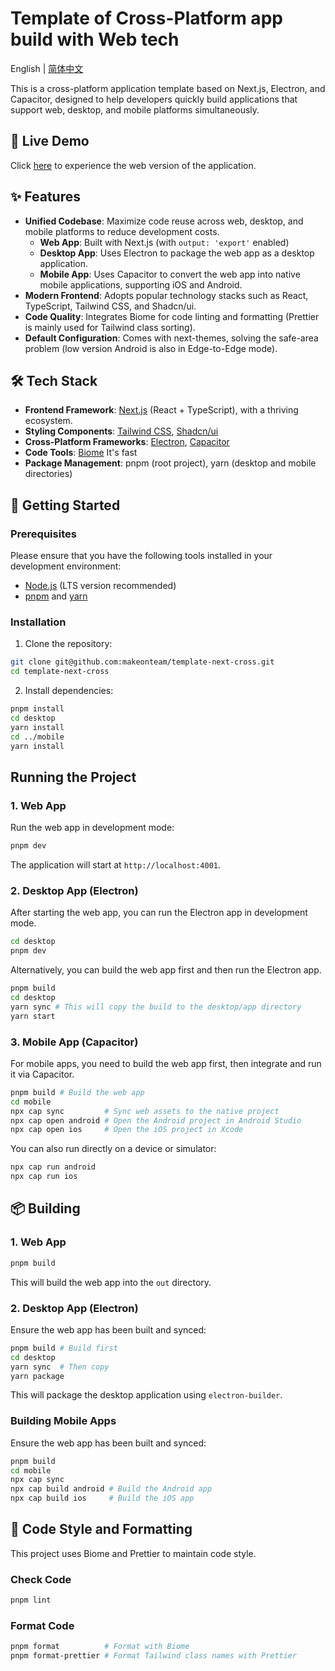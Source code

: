 # Template of Cross-Platform app build with Web tech

English | [简体中文](README.zh-CN.md)

This is a cross-platform application template based on Next.js, Electron, and Capacitor, designed to help developers quickly build applications that support web, desktop, and mobile platforms simultaneously.

## 🔗 Live Demo

Click [here](https://template-next-cross.vercel.app/boards) to experience the web version of the application.

## ✨ Features

- **Unified Codebase**: Maximize code reuse across web, desktop, and mobile platforms to reduce development costs.
  - **Web App**: Built with Next.js (with `output: 'export'` enabled)
  - **Desktop App**: Uses Electron to package the web app as a desktop application.
  - **Mobile App**: Uses Capacitor to convert the web app into native mobile applications, supporting iOS and Android.
- **Modern Frontend**: Adopts popular technology stacks such as React, TypeScript, Tailwind CSS, and Shadcn/ui.
- **Code Quality**: Integrates Biome for code linting and formatting (Prettier is mainly used for Tailwind class sorting).
- **Default Configuration**: Comes with next-themes, solving the safe-area problem (low version Android is also in Edge-to-Edge mode).

## 🛠️ Tech Stack

- **Frontend Framework**: [Next.js](https://nextjs.org/) (React + TypeScript), with a thriving ecosystem.
- **Styling Components**: [Tailwind CSS](https://tailwindcss.com/), [Shadcn/ui](https://ui.shadcn.com/)
- **Cross-Platform Frameworks**: [Electron](https://www.electronjs.org/), [Capacitor](https://capacitorjs.com/)
- **Code Tools**: [Biome](https://biomejs.dev/) It's fast
- **Package Management**: pnpm (root project), yarn (desktop and mobile directories)

## 🚀 Getting Started

### Prerequisites

Please ensure that you have the following tools installed in your development environment:

- [Node.js](https://nodejs.org/en/) (LTS version recommended)
- [pnpm](https://pnpm.io/installation) and [yarn](https://yarnpkg.com/getting-started/install)

### Installation

1. Clone the repository:

```bash
git clone git@github.com:makeonteam/template-next-cross.git
cd template-next-cross
```

2. Install dependencies:

```bash
pnpm install
cd desktop
yarn install
cd ../mobile
yarn install
```

## Running the Project

### 1. Web App

Run the web app in development mode:

```bash
pnpm dev
```

The application will start at `http://localhost:4001`.

### 2. Desktop App (Electron)

After starting the web app, you can run the Electron app in development mode.

```bash
cd desktop
pnpm dev
```

Alternatively, you can build the web app first and then run the Electron app.

```bash
pnpm build
cd desktop
yarn sync # This will copy the build to the desktop/app directory
yarn start
```

### 3. Mobile App (Capacitor)

For mobile apps, you need to build the web app first, then integrate and run it via Capacitor.

```bash
pnpm build # Build the web app
cd mobile
npx cap sync         # Sync web assets to the native project
npx cap open android # Open the Android project in Android Studio
npx cap open ios     # Open the iOS project in Xcode
```

You can also run directly on a device or simulator:

```bash
npx cap run android
npx cap run ios
```

## 📦 Building

### 1. Web App

```bash
pnpm build
```

This will build the web app into the `out` directory.

### 2. Desktop App (Electron)

Ensure the web app has been built and synced:

```bash
pnpm build # Build first
cd desktop
yarn sync  # Then copy
yarn package
```

This will package the desktop application using `electron-builder`.

### Building Mobile Apps

Ensure the web app has been built and synced:

```bash
pnpm build
cd mobile
npx cap sync
npx cap build android # Build the Android app
npx cap build ios     # Build the iOS app
```

## 🧹 Code Style and Formatting

This project uses Biome and Prettier to maintain code style.

### Check Code

```bash
pnpm lint
```

### Format Code

```bash
pnpm format          # Format with Biome
pnpm format-prettier # Format Tailwind class names with Prettier
```
